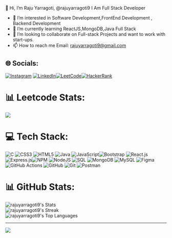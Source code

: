 👋 Hi, I’m Raju Yarragoti, @rajuyarragoti9
I Am Full Stack Developer 
- 👀 I’m interested in Software Development,FrontEnd Development , Backend Development 
- 🌱 I’m currently learning ReactJS,MongoDB,Java Full Stack
- 💞️ I’m looking to collaborate on Full-stack Projects and want to work with start-ups.
- 📫 How to reach me Email: rajuyarragoti9@gmail.com



## 🌐 Socials:
[![Instagram](https://img.shields.io/badge/Instagram-%23E4405F.svg?logo=Instagram&logoColor=white)](https://www.instagram.com/raju.18_/) [![LinkedIn](https://img.shields.io/badge/LinkedIn-%230077B5.svg?logo=linkedin&logoColor=white)](https://www.linkedin.com/in/raju-yarragoti-4a655315a/)[![LeetCode](https://img.shields.io/badge/dynamic/json?style=flat-square&labelColor=black&color=%23ffa116&label=Solved&query=solved&url=https%3A%2F%2Fleetcode-badge.vercel.app%2Fapi%2Fusers%2FLeetCode&logo=leetcode&logoColor=yellow)](https://leetcode.com/u/raju_cs/)[![HackerRank](https://img.shields.io/badge/-Hackerrank-2EC866?logo=HackerRank&logoColor=white)](https://www.hackerrank.com/profile/rajucse1818)
 


# 📊 Leetcode Stats:
![](https://leetcard.raju_cs/leetcode?site=cn)


# 💻 Tech Stack:
![C](https://img.shields.io/badge/c-%2300599C.svg?style=for-the-badge&logo=c&logoColor=white) ![CSS3](https://img.shields.io/badge/css3-%231572B6.svg?style=for-the-badge&logo=css3&logoColor=white) ![HTML5](https://img.shields.io/badge/html5-%23E34F26.svg?style=for-the-badge&logo=html5&logoColor=white) ![Java](https://img.shields.io/badge/java-%23ED8B00.svg?style=for-the-badge&logo=openjdk&logoColor=white) ![JavaScript](https://img.shields.io/badge/javascript-%23323330.svg?style=for-the-badge&logo=javascript&logoColor=%23F7DF1E)![Bootstrap](https://img.shields.io/badge/bootstrap-%238511FA.svg?style=for-the-badge&logo=bootstrap&logoColor=white) ![React.js](https://img.shields.io/badge/-ReactJs-61DAFB?logo=react&logoColor=white&style=for-the-badge)![Express.js](https://img.shields.io/badge/express.js-%23404d59.svg?style=for-the-badge&logo=express&logoColor=%2361DAFB)![NPM](https://img.shields.io/badge/NPM-%23CB3837.svg?style=for-the-badge&logo=npm&logoColor=white) ![NodeJS](https://img.shields.io/badge/node.js-6DA55F?style=for-the-badge&logo=node.js&logoColor=white) ![SQL](https://img.shields.io/badge/-SQL-000?&logo=MySQL&logoColor=4479A1) ![MongoDB](https://img.shields.io/badge/MongoDB-%234ea94b.svg?style=for-the-badge&logo=mongodb&logoColor=white) ![MySQL](https://img.shields.io/badge/mysql-4479A1.svg?style=for-the-badge&logo=mysql&logoColor=white) ![Figma](https://img.shields.io/badge/figma-%23F24E1E.svg?style=for-the-badge&logo=figma&logoColor=white) ![GitHub Actions](https://img.shields.io/badge/github%20actions-%232671E5.svg?style=for-the-badge&logo=githubactions&logoColor=white) ![GitHub](https://img.shields.io/badge/github-%23121011.svg?style=for-the-badge&logo=github&logoColor=white) ![Git](https://img.shields.io/badge/git-%23F05033.svg?style=for-the-badge&logo=git&logoColor=white) ![Postman](https://img.shields.io/badge/Postman-FF6C37?style=for-the-badge&logo=postman&logoColor=white)
# 📊 GitHub Stats:
![rajuyarragoti9's Stats](https://github-readme-stats.vercel.app/api?username=rajuyarragoti9&theme=highcontrast&show_icons=true&hide_border=false&count_private=true)
<br/>
![rajuyarragoti9's Streak](https://github-readme-streak-stats.herokuapp.com/?user=rajuyarragoti9&theme=highcontrast&hide_border=false)<br/>
![rajuyarragoti9's Top Languages](https://github-readme-stats.vercel.app/api/top-langs/?username=rajuyarragoti9&theme=highcontrast&show_icons=true&hide_border=false&layout=compact)

---
[![](https://visitcount.itsvg.in/api?id=rajuyarragoti9&label=Profile%20Views&color=6&icon=1&pretty=false)](https://visitcount.itsvg.in)
